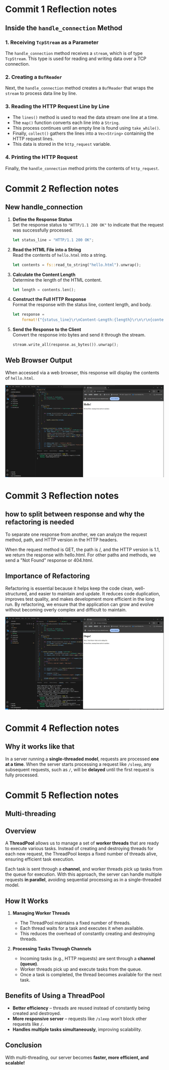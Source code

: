 # Commit 1 Reflection notes

## Inside the `handle_connection` Method  

### 1. Receiving `TcpStream` as a Parameter  
The `handle_connection` method receives a `stream`, which is of type `TcpStream`. This type is used for reading and writing data over a TCP connection.  

### 2. Creating a `BufReader`  
Next, the `handle_connection` method creates a `BufReader` that wraps the `stream` to process data line by line.  

### 3. Reading the HTTP Request Line by Line  
- The `lines()` method is used to read the data stream one line at a time.  
- The `map()` function converts each line into a `String`.  
- This process continues until an empty line is found using `take_while()`.  
- Finally, `collect()` gathers the lines into a `Vec<String>` containing the HTTP request lines.  
- This data is stored in the `http_request` variable.  

### 4. Printing the HTTP Request  
Finally, the `handle_connection` method prints the contents of `http_request`.  

# Commit 2 Reflection notes

##  New handle_connection

1. **Define the Response Status**  
   Set the response status to `"HTTP/1.1 200 OK"` to indicate that the request was successfully processed.

    ```rust
    let status_line = "HTTP/1.1 200 OK";
    ``` 

2. **Read the HTML File into a String**  
   Read the contents of `hello.html` into a string.
 
    ```rust
    let contents = fs::read_to_string("hello.html").unwrap();
    ``` 

3. **Calculate the Content Length**  
   Determine the length of the HTML content.

    ```rust
    let length = contents.len();
    ``` 

4. **Construct the Full HTTP Response**  
   Format the response with the status line, content length, and body.

    ```rust
    let response =
        format!("{status_line}\r\nContent-Length:{length}\r\n\r\n{contents}");
    ``` 

5. **Send the Response to the Client**  
   Convert the response into bytes and send it through the stream.

    ```rust
    stream.write_all(response.as_bytes()).unwrap();
    ``` 

## Web Browser Output
When accessed via a web browser, this response will display the contents of `hello.html`.

![alt text](image.png)

# Commit 3 Reflection notes

## how to split between response and why the refactoring is needed

To separate one response from another, we can analyze the request method, path, and HTTP version in the HTTP headers.

When the request method is GET, the path is /, and the HTTP version is 1.1, we return the response with hello.html. For other paths and methods, we send a "Not Found" response or 404.html.

## Importance of Refactoring

Refactoring is essential because it helps keep the code clean, well-structured, and easier to maintain and update. It reduces code duplication, improves test quality, and makes development more efficient in the long run. By refactoring, we ensure that the application can grow and evolve without becoming overly complex and difficult to maintain.

![alt text](image2.jpg)


# Commit 4 Reflection notes

## Why it works like that

In a server running a **single-threaded model**, requests are processed **one at a time**. When the server starts processing a request like `/sleep`, any subsequent requests, such as `/`, will be **delayed** until the first request is fully processed.

# Commit 5 Reflection notes

## Multi-threading  

## Overview  
A **ThreadPool** allows us to manage a set of **worker threads** that are ready to execute various tasks. Instead of creating and destroying threads for each new request, the ThreadPool keeps a fixed number of threads alive, ensuring efficient task execution.  

Each task is sent through a **channel**, and worker threads pick up tasks from the queue for execution. With this approach, the server can handle multiple requests **in parallel**, avoiding sequential processing as in a single-threaded model.  

## How It Works  
1. **Managing Worker Threads**  
   - The ThreadPool maintains a fixed number of threads.  
   - Each thread waits for a task and executes it when available.  
   - This reduces the overhead of constantly creating and destroying threads.  

2. **Processing Tasks Through Channels**  
   - Incoming tasks (e.g., HTTP requests) are sent through a **channel (queue)**.  
   - Worker threads pick up and execute tasks from the queue.  
   - Once a task is completed, the thread becomes available for the next task.  

## Benefits of Using a ThreadPool  
- **Better efficiency** – threads are reused instead of constantly being created and destroyed.  
- **More responsive server** – requests like `/sleep` won’t block other requests like `/`.  
- **Handles multiple tasks simultaneously**, improving scalability.  

## Conclusion  
With multi-threading, our server becomes **faster, more efficient, and scalable!** 
